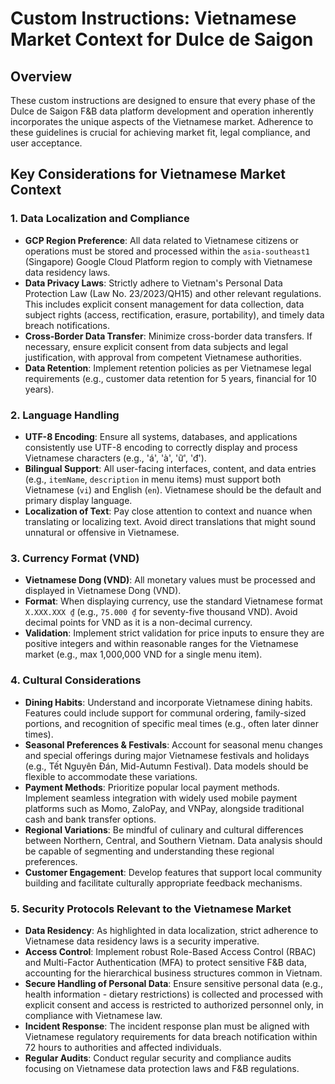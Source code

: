 # Custom Instructions: Vietnamese Market Context for Dulce de Saigon

## Overview

These custom instructions are designed to ensure that every phase of the Dulce de Saigon F&B data platform development and operation inherently incorporates the unique aspects of the Vietnamese market. Adherence to these guidelines is crucial for achieving market fit, legal compliance, and user acceptance.

## Key Considerations for Vietnamese Market Context

### 1. Data Localization and Compliance

- **GCP Region Preference**: All data related to Vietnamese citizens or operations must be stored and processed within the `asia-southeast1` (Singapore) Google Cloud Platform region to comply with Vietnamese data residency laws.
- **Data Privacy Laws**: Strictly adhere to Vietnam's Personal Data Protection Law (Law No. 23/2023/QH15) and other relevant regulations. This includes explicit consent management for data collection, data subject rights (access, rectification, erasure, portability), and timely data breach notifications.
- **Cross-Border Data Transfer**: Minimize cross-border data transfers. If necessary, ensure explicit consent from data subjects and legal justification, with approval from competent Vietnamese authorities.
- **Data Retention**: Implement retention policies as per Vietnamese legal requirements (e.g., customer data retention for 5 years, financial for 10 years).

### 2. Language Handling

- **UTF-8 Encoding**: Ensure all systems, databases, and applications consistently use UTF-8 encoding to correctly display and process Vietnamese characters (e.g., 'á', 'à', 'ữ', 'đ').
- **Bilingual Support**: All user-facing interfaces, content, and data entries (e.g., `itemName`, `description` in menu items) must support both Vietnamese (`vi`) and English (`en`). Vietnamese should be the default and primary display language.
- **Localization of Text**: Pay close attention to context and nuance when translating or localizing text. Avoid direct translations that might sound unnatural or offensive in Vietnamese.

### 3. Currency Format (VND)

- **Vietnamese Dong (VND)**: All monetary values must be processed and displayed in Vietnamese Dong (VND).
- **Format**: When displaying currency, use the standard Vietnamese format `X.XXX.XXX ₫` (e.g., `75.000 ₫` for seventy-five thousand VND). Avoid decimal points for VND as it is a non-decimal currency.
- **Validation**: Implement strict validation for price inputs to ensure they are positive integers and within reasonable ranges for the Vietnamese market (e.g., max 1,000,000 VND for a single menu item).

### 4. Cultural Considerations

- **Dining Habits**: Understand and incorporate Vietnamese dining habits. Features could include support for communal ordering, family-sized portions, and recognition of specific meal times (e.g., often later dinner times).
- **Seasonal Preferences & Festivals**: Account for seasonal menu changes and special offerings during major Vietnamese festivals and holidays (e.g., Tết Nguyên Đán, Mid-Autumn Festival). Data models should be flexible to accommodate these variations.
- **Payment Methods**: Prioritize popular local payment methods. Implement seamless integration with widely used mobile payment platforms such as Momo, ZaloPay, and VNPay, alongside traditional cash and bank transfer options.
- **Regional Variations**: Be mindful of culinary and cultural differences between Northern, Central, and Southern Vietnam. Data analysis should be capable of segmenting and understanding these regional preferences.
- **Customer Engagement**: Develop features that support local community building and facilitate culturally appropriate feedback mechanisms.

### 5. Security Protocols Relevant to the Vietnamese Market

- **Data Residency**: As highlighted in data localization, strict adherence to Vietnamese data residency laws is a security imperative.
- **Access Control**: Implement robust Role-Based Access Control (RBAC) and Multi-Factor Authentication (MFA) to protect sensitive F&B data, accounting for the hierarchical business structures common in Vietnam.
- **Secure Handling of Personal Data**: Ensure sensitive personal data (e.g., health information - dietary restrictions) is collected and processed with explicit consent and access is restricted to authorized personnel only, in compliance with Vietnamese law.
- **Incident Response**: The incident response plan must be aligned with Vietnamese regulatory requirements for data breach notification within 72 hours to authorities and affected individuals.
- **Regular Audits**: Conduct regular security and compliance audits focusing on Vietnamese data protection laws and F&B regulations.
